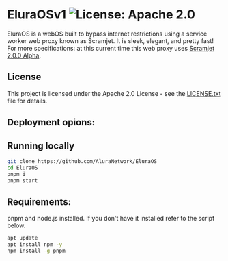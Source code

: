 # EluraOSv1 ![License: Apache 2.0](https://img.shields.io/badge/License-Apache%202.0-blue.svg)
EluraOS is a webOS built to bypass internet restrictions using a service worker web proxy known as Scramjet. It is sleek, elegant, and pretty fast!
For more specifications: at this current time this web proxy uses [Scramjet 2.0.0 Alpha](https://github.com/MercuryWorkshop/scramjet/releases/download/latest/mercuryworkshop-scramjet-2.0.0-alpha.tgz).

## License
This project is licensed under the Apache 2.0 License - see the [LICENSE.txt](https://github.com/AluraNetwork/EluraOS/blob/main/LICENSE) file for details.


## Deployment opions:
## Running locally

```sh
git clone https://github.com/AluraNetwork/EluraOS
cd EluraOS
pnpm i
pnpm start
```
## Requirements:
pnpm and node.js installed. If you don't have it installed refer to the script below.

```sh
apt update
apt install npm -y
npm install -g pnpm
```
